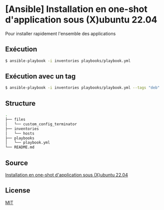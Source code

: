 # [Ansible] Installation en one-shot d'application sous (X)ubuntu 22.04


Pour installer rapidement l'ensemble des applications

## Exécution

```bash
$ ansible-playbook -i inventories playbooks/playbook.yml
```

## Exécution avec un tag

```bash
$ ansible-playbook -i inventories playbooks/playbook.yml --tags "deb"
```

## Structure

```bash
.
├── files
│   └── custom_config_terminator
├── inventories
│   └── hosts
├── playbooks
│   └── playbook.yml
└── README.md
```


## Source

[Installation en one-shot d'application sous (X)ubuntu 22.04](https://it.izero.fr/ansible-installation-en-one-shot-dapplication-sous-xubuntu-22-04/)

## License

[MIT](https://choosealicense.com/licenses/mit/)

